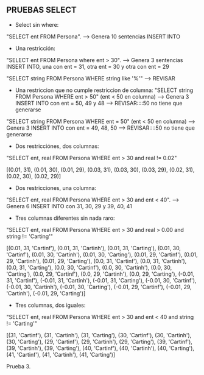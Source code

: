## PRUEBAS SELECT
- Select sin where:

"SELECT ent FROM Persona". --> Genera 10 sentencias INSERT INTO

- Una restricción:

"SELECT ent FROM Persona where ent > 30". --> Genera 3 sentencias INSERT INTO, una con ent = 31,
otra ent = 30 y otra con ent = 29 

"SELECT string FROM Persona WHERE string like '%'" --> REVISAR

- Una restriccion que no cumple restriccion de columna:
"SELECT string FROM Persona WHERE ent > 50" (ent < 50 en columna) --> Genera 3 INSERT INTO con 
ent = 50, 49 y 48 --> REVISAR::::50 no tiene que generarse

"SELECT string FROM Persona WHERE ent = 50" (ent < 50 en columna) --> Genera 3 INSERT INTO con 
ent = 49, 48, 50 --> REVISAR::::50 no tiene que generarse

- Dos restricciónes, dos columnas:

"SELECT ent, real FROM Persona WHERE ent > 30 and real != 0.02"

[(0.01, 31), (0.01, 30), (0.01, 29), (0.03, 31), (0.03, 30), (0.03, 29), (0.02, 31), (0.02, 30), (0.02, 29)]

- Dos restricciones, una columna:

"SELECT ent, real FROM Persona WHERE ent > 30 and ent < 40". --> Genera 6 INSERT INTO con 31, 30, 29 y 39, 40, 41


- Tres columnas diferentes sin nada raro:

"SELECT ent, real  FROM Persona WHERE ent > 30 and real > 0.00 and string != 'Carting'"

[(0.01, 31, 'Cartinf'), (0.01, 31, 'Cartinh'), (0.01, 31, 'Carting'), (0.01, 30, 'Cartinf'), (0.01, 30, 'Cartinh'), (0.01, 30, 'Carting'), (0.01, 29, 'Cartinf'), (0.01, 29, 'Cartinh'), (0.01, 29, 'Carting'), (0.0, 31, 'Cartinf'), (0.0, 31, 'Cartinh'), (0.0, 31, 'Carting'), (0.0, 30, 'Cartinf'), (0.0, 30, 'Cartinh'), (0.0, 30, 'Carting'), (0.0, 29, 'Cartinf'), (0.0, 29, 'Cartinh'), (0.0, 29, 'Carting'), (-0.01, 31, 'Cartinf'), (-0.01, 31, 'Cartinh'), (-0.01, 31, 'Carting'), (-0.01, 30, 'Cartinf'), (-0.01, 30, 'Cartinh'), (-0.01, 30, 'Carting'), (-0.01, 29, 'Cartinf'), (-0.01, 29, 'Cartinh'), (-0.01, 29, 'Carting')]


- Tres columnas, dos iguales:

"SELECT ent, real  FROM Persona WHERE ent > 30 and ent < 40 and string != 'Carting'"

[(31, 'Cartinf'), (31, 'Cartinh'), (31, 'Carting'), (30, 'Cartinf'), (30, 'Cartinh'), (30, 'Carting'), (29, 'Cartinf'), (29, 'Cartinh'), (29, 'Carting'), (39, 'Cartinf'), (39, 'Cartinh'), (39, 'Carting'), (40, 'Cartinf'), (40, 'Cartinh'), (40, 'Carting'), (41, 'Cartinf'), (41, 'Cartinh'), (41, 'Carting')]


Prueba 3. 


